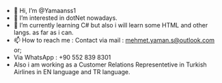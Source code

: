  - 👋 Hi, I’m @Yamaanss1
- 👀 I’m interested in dotNet nowadays.
- 🌱 I’m currently learning C# but also i will learn some HTML and other langs. as far as i can.
- 📫 How to reach me : Contact via mail : mehmet.yaman.s@outlook.com or;
-  Via WhatsApp : +90 552 839 8301
- Also i am working as a Customer Relations Representetive in Turkish Airlines in EN language and TR language.
